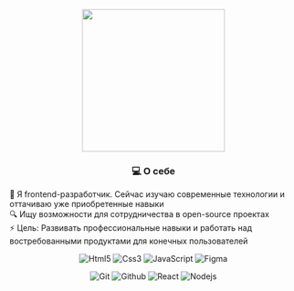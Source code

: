 <p align="center">
  <img src="https://media0.giphy.com/media/v1.Y2lkPTc5MGI3NjExemd4ZjA2cml2ajdoaHBpa3pmejU3dm1nbHdic2IwbmhtdTBmaW1ydyZlcD12MV9pbnRlcm5hbF9naWZfYnlfaWQmY3Q9Zw/4rZA5D22301iMgrUNd/giphy.gif" width="250" />
</p>

<h3 align="center">💻 О себе</h3>
<div align="left">
  🚀 Я frontend-разработчик. Сейчас изучаю современные технологии и оттачиваю уже приобретенные навыки</br> 
  🔍 Ищу возможности для сотрудничества в open-source проектах</br>
  ⚡ Цель: Развивать профессиональные навыки и работать над востребованными продуктами для конечных пользователей</br>
</div>

<p align="center">
  <img src="https://img.shields.io/badge/html5-%23E34F26.svg?style=for-the-badge&logo=html5&logoColor=white" alt="Html5"/>
  <img src="https://img.shields.io/badge/css3-%231572B6.svg?style=for-the-badge&logo=css&logoColor=white" alt="Css3"/>
  <img src="https://img.shields.io/badge/javascript-%23323330.svg?style=for-the-badge&logo=javascript&logoColor=%white" alt="JavaScript"/>
  <img src="https://img.shields.io/badge/figma-violet.svg?style=for-the-badge&logo=figma&logoColor=%white" alt="Figma"/>
</p>

<p align="center">
  <img src="https://img.shields.io/badge/git-black.svg?style=for-the-badge&logo=git&logoColor=#F05032" alt="Git"/>
  <img src="https://img.shields.io/badge/github-black.svg?style=for-the-badge&logo=github&logoColor=white" alt="Github"/>
  <img src="https://img.shields.io/badge/react-%2320232a.svg?style=for-the-badge&logo=react&logoColor=%2361DAFB" alt="React"/>
  <img src="https://img.shields.io/badge/nodejs-%FA04EFF.svg?style=for-the-badge&logo=node.js&logoColor=black" alt="Nodejs"/>
</p>
